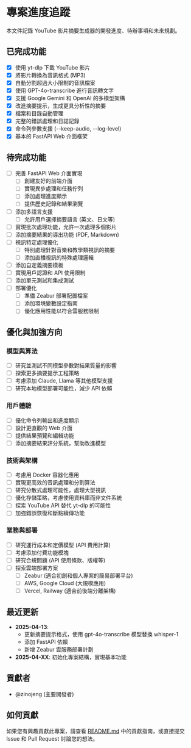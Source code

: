 # 專案進度追蹤

本文件記錄 YouTube 影片摘要生成器的開發進度、待辦事項和未來規劃。

## 已完成功能

- [x] 使用 yt-dlp 下載 YouTube 影片
- [x] 將影片轉換為音訊格式 (MP3)
- [x] 自動分割超過大小限制的音訊檔案
- [x] 使用 GPT-4o-transcribe 進行音訊轉文字
- [x] 支援 Google Gemini 和 OpenAI 的多模型架構
- [x] 改進摘要提示，生成更具分析性的摘要
- [x] 檔案和目錄自動管理
- [x] 完整的錯誤處理和日誌記錄
- [x] 命令列參數支援 (--keep-audio, --log-level)
- [x] 基本的 FastAPI Web 介面框架

## 待完成功能

- [ ] 完善 FastAPI Web 介面實現
  - [ ] 創建友好的前端介面
  - [ ] 實現異步處理和任務佇列
  - [ ] 添加處理進度顯示
  - [ ] 提供歷史記錄和結果瀏覽
- [ ] 添加多語言支援
  - [ ] 允許用戶選擇摘要語言 (英文、日文等)
- [ ] 實現批次處理功能，允許一次處理多個影片
- [ ] 添加摘要結果的導出功能 (PDF, Markdown)
- [ ] 視訊特定處理優化
  - [ ] 特別處理針對音樂和教學類視訊的摘要
  - [ ] 添加直播視訊的特殊處理邏輯
- [ ] 添加自定義摘要模板
- [ ] 實現用戶認證和 API 使用限制
- [ ] 添加單元測試和集成測試
- [ ] 部署優化
  - [ ] 準備 Zeabur 部署配置檔案
  - [ ] 添加環境變數設定指南
  - [ ] 優化應用性能以符合雲服務限制

## 優化與加強方向

### 模型與算法

- [ ] 研究並測試不同模型參數對結果質量的影響
- [ ] 探索更多摘要提示工程策略
- [ ] 考慮添加 Claude, Llama 等其他模型支援
- [ ] 研究本地模型部署可能性，減少 API 依賴

### 用戶體驗

- [ ] 優化命令列輸出和進度顯示
- [ ] 設計更直觀的 Web 介面
- [ ] 提供結果預覽和編輯功能
- [ ] 添加摘要結果評分系統，幫助改進模型

### 技術與架構

- [ ] 考慮用 Docker 容器化應用
- [ ] 實現更高效的音訊處理和分割算法
- [ ] 研究分散式處理可能性，處理大型視訊
- [ ] 優化存儲策略，考慮使用資料庫而非文件系統
- [ ] 探索 YouTube API 替代 yt-dlp 的可能性
- [ ] 加強錯誤恢復和斷點續傳功能

### 業務與部署

- [ ] 研究運行成本和定價模型 (API 費用計算)
- [ ] 考慮添加付費功能模塊
- [ ] 研究合規問題 (API 使用條款、版權等)
- [ ] 探索雲端部署方案
  - [ ] Zeabur (適合初創和個人專案的簡易部署平台)
  - [ ] AWS, Google Cloud (大規模應用)
  - [ ] Vercel, Railway (適合前後端分離架構)

## 最近更新

- **2025-04-13**: 
  - 更新摘要提示格式，使用 gpt-4o-transcribe 模型替換 whisper-1
  - 添加 FastAPI 依賴
  - 新增 Zeabur 雲服務部署計劃
- **2025-04-XX**: 初始化專案結構，實現基本功能

## 貢獻者

- @zinojeng (主要開發者)

## 如何貢獻

如果您有興趣貢獻此專案，請查看 [README.md](README.md) 中的貢獻指南，或直接提交 Issue 和 Pull Request 討論您的想法。
